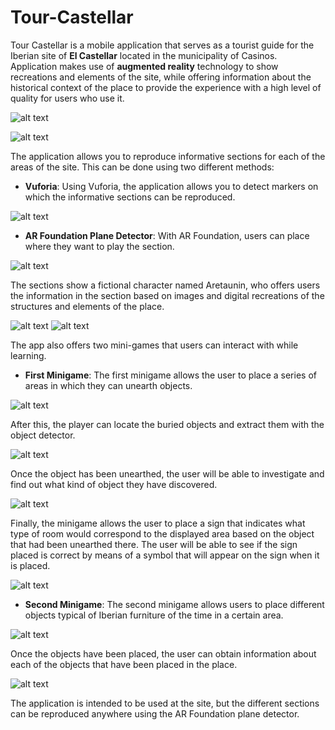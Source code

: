 # Tour-Castellar
Tour Castellar is a mobile application that serves as a tourist
guide for the Iberian site of **El Castellar** located in the municipality of
Casinos. Application makes use of **augmented reality** technology to show 
recreations and elements of the site, while offering information about the 
historical context of the place to provide the experience with a high level 
of quality for users who use it.

![alt text](https://github.com/VicenteMurguiSanchis/Tour-Castellar/blob/main/Assets/CarpetaImagenes/Imagen2.jpg)

![alt text](https://github.com/VicenteMurguiSanchis/Tour-Castellar/blob/main/Assets/CarpetaImagenes/Imagen1.png)

The application allows you to reproduce informative sections for each of the areas of the site. This can be done using two different methods:

* **Vuforia**: Using Vuforia, the application allows you to detect markers on which the informative sections can be reproduced.

![alt text](https://github.com/VicenteMurguiSanchis/Tour-Castellar/blob/main/Assets/CarpetaImagenes/image25.gif)

* **AR Foundation Plane Detector**: With AR Foundation, users can place where they want to play the section.

![alt text](https://github.com/VicenteMurguiSanchis/Tour-Castellar/blob/main/Assets/CarpetaImagenes/image24.gif)

The sections show a fictional character named Aretaunin, who offers users the information in the section based 
on images and digital recreations of the structures and elements of the place.

![alt text](https://github.com/VicenteMurguiSanchis/Tour-Castellar/blob/main/Assets/CarpetaImagenes/image31.gif)
![alt text](https://github.com/VicenteMurguiSanchis/Tour-Castellar/blob/main/Assets/CarpetaImagenes/image30.gif)

The app also offers two mini-games that users can interact with while learning.

* **First Minigame**: The first minigame allows the user to place a series of areas in which they can unearth objects.

![alt text](https://github.com/VicenteMurguiSanchis/Tour-Castellar/blob/main/Assets/CarpetaImagenes/image32.gif)

After this, the player can locate the buried objects and extract them with the object detector.

![alt text](https://github.com/VicenteMurguiSanchis/Tour-Castellar/blob/main/Assets/CarpetaImagenes/image33.gif)

Once the object has been unearthed, the user will be able to investigate and find out what kind of object they have discovered.

![alt text](https://github.com/VicenteMurguiSanchis/Tour-Castellar/blob/main/Assets/CarpetaImagenes/image34.gif)

Finally, the minigame allows the user to place a sign that indicates what type of room would correspond to the displayed area
based on the object that had been unearthed there. The user will be able to see if the sign placed is correct by means of a
symbol that will appear on the sign when it is placed.

![alt text](https://github.com/VicenteMurguiSanchis/Tour-Castellar/blob/main/Assets/CarpetaImagenes/image35.gif)


* **Second Minigame**: The second minigame allows users to place different objects typical of Iberian furniture of the time in a certain area.

![alt text](https://github.com/VicenteMurguiSanchis/Tour-Castellar/blob/main/Assets/CarpetaImagenes/image36.gif)

Once the objects have been placed, the user can obtain information about each of the objects that have been placed in the place.

![alt text](https://github.com/VicenteMurguiSanchis/Tour-Castellar/blob/main/Assets/CarpetaImagenes/image37.gif)


The application is intended to be used at the site, but the different sections can be reproduced anywhere using the AR Foundation plane detector.

